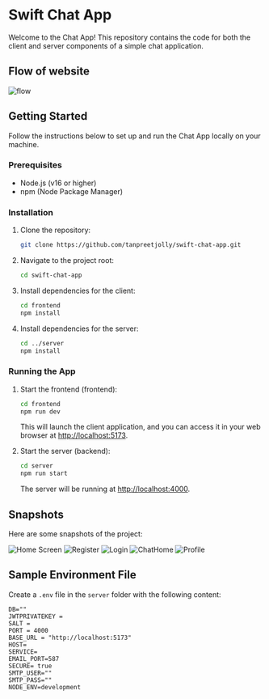 # Swift Chat App

Welcome to the Chat App! This repository contains the code for both the client and server components of a simple chat application.

## Flow of website

![flow](https://i.imgur.com/trbch64.png)

## Getting Started

Follow the instructions below to set up and run the Chat App locally on your machine.

### Prerequisites

- Node.js (v16 or higher)
- npm (Node Package Manager)

### Installation

1. Clone the repository:

    ```bash
    git clone https://github.com/tanpreetjolly/swift-chat-app.git
    ```

2. Navigate to the project root:

    ```bash
    cd swift-chat-app
    ```

3. Install dependencies for the client:

    ```bash
    cd frontend
    npm install
    ```

4. Install dependencies for the server:

    ```bash
    cd ../server
    npm install
    ```

### Running the App

1. Start the frontend (frontend):

    ```bash
    cd frontend
    npm run dev
    ```

   This will launch the client application, and you can access it in your web browser at [http://localhost:5173](http://localhost:5173).

2. Start the server (backend):

    ```bash
    cd server
    npm run start
    ```

   The server will be running at [http://localhost:4000](http://localhost:4000).

## Snapshots

Here are some snapshots of the project:

![Home Screen](https://i.imgur.com/9XRw4t1.png)
![Register](https://i.imgur.com/TLMvdqS.png)
![Login](https://i.imgur.com/PctNDG5.png)
![ChatHome](https://i.imgur.com/8a6Ruhu.png)
![Profile](https://i.imgur.com/ji1hlOz.png)


## Sample Environment File 

Create a `.env` file in the `server` folder with the following content:

```env
DB=""
JWTPRIVATEKEY = 
SALT = 
PORT = 4000
BASE_URL = "http://localhost:5173"
HOST=
SERVICE=
EMAIL_PORT=587
SECURE= true
SMTP_USER=""
SMTP_PASS=""
NODE_ENV=development
```
